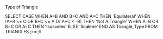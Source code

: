 Type of Triangle

SELECT
    CASE
        WHEN A=B AND B=C AND A=C THEN 'Equilateral'
        WHEN (A+B <= C OR B+C <= A Or A+C <=B) THEN 'Not A Triangle'
        WHEN A=B OR B=C OR A=C THEN 'Isosceles'
        ELSE 'Scalene'
    END AS Triangle_Type
FROM TRIANGLES
;km;ll
